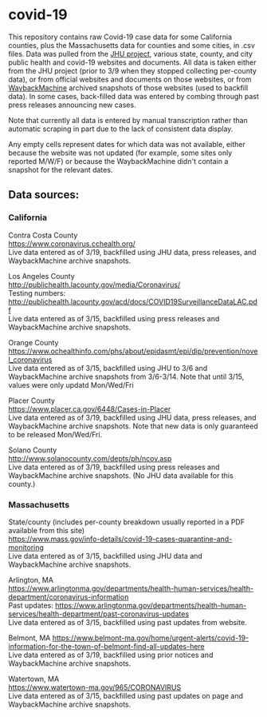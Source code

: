 # covid-19
This repository contains raw Covid-19 case data for some California counties, plus the Massachusetts data for counties and some cities, in .csv files.  Data was pulled from the [JHU project](https://github.com/CSSEGISandData/COVID-19), various state, county, and city public health and covid-19 websites and documents.  All data is taken either from the JHU project (prior to 3/9 when they stopped collecting per-county data), or from official websites and documents on those websites, or from [WaybackMachine](https://web.archive.org/) archived snapshots of those websites (used to backfill data).  In some cases, back-filled data was entered by combing through past press releases announcing new cases.

Note that currently all data is entered by manual transcription rather than automatic scraping in part due to the lack of consistent data display.

Any empty cells represent dates for which data was not available, either because the website was not updated (for example, some sites only reported M/W/F) or because the WaybackMachine didn't contain a snapshot for the relevant dates.

## Data sources:  
### California
Contra Costa County  
https://www.coronavirus.cchealth.org/  
Live data entered as of 3/19, backfilled using JHU data, press releases, and WaybackMachine archive snapshots.

Los Angeles County  
http://publichealth.lacounty.gov/media/Coronavirus/  
Testing numbers: http://publichealth.lacounty.gov/acd/docs/COVID19SurveillanceDataLAC.pdf  
Live data entered as of 3/15, backfilled using press releases and WaybackMachine archive snapshots.

Orange County  
https://www.ochealthinfo.com/phs/about/epidasmt/epi/dip/prevention/novel_coronavirus  
Live data entered as of 3/15, backfilled using JHU to 3/6 and WaybackMachine archive snapshots from 3/6-3/14.  Note that until 3/15, values were only updatd Mon/Wed/Fri

Placer County  
https://www.placer.ca.gov/6448/Cases-in-Placer  
Live data entered as of 3/19, backfilled using JHU data, press releases, and WaybackMachine archive snapshots.  Note that new data is only guaranteed to be released Mon/Wed/Fri.

Solano County  
http://www.solanocounty.com/depts/ph/ncov.asp  
Live data entered as of 3/19, backfilled using press releases and WaybackMachine archive snapshots.  (No JHU data available for this county.)

### Massachusetts
State/county (includes per-county breakdown usually reported in a PDF available from this site)  
https://www.mass.gov/info-details/covid-19-cases-quarantine-and-monitoring  
Live data entered as of 3/15, backfilled using JHU data and WaybackMachine archive snapshots.

Arlington, MA  
https://www.arlingtonma.gov/departments/health-human-services/health-department/coronavirus-information  
Past updates: https://www.arlingtonma.gov/departments/health-human-services/health-department/past-coronavirus-updates  
Live data entered as of 3/15, backfilled using past updates from website.

Belmont, MA
https://www.belmont-ma.gov/home/urgent-alerts/covid-19-information-for-the-town-of-belmont-find-all-updates-here  
Live data entered as of 3/19, backfilled using prior notices and WaybackMachine archive snapshots.

Watertown, MA  
https://www.watertown-ma.gov/965/CORONAVIRUS  
Live data entered as of 3/15, backfilled using past updates on page and WaybackMachine archive snapshots.
